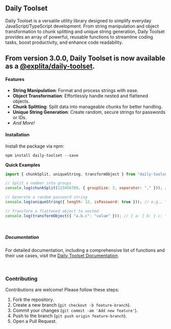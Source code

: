 ## Daily Toolset

Daily Toolset is a versatile utility library designed to simplify everyday JavaScript/TypeScript development. From string manipulation and object transformation to chunk splitting and unique string generation, Daily Toolset provides an array of powerful, reusable functions to streamline coding tasks, boost productivity, and enhance code readability.
<br/>

## From version 3.0.0, Daily Toolset is now available as a [@explita/daily-toolset](https://www.npmjs.com/package/@explita/daily-toolset).

#### Features

- **String Manipulation**: Format and process strings with ease.
- **Object Transformation**: Effortlessly handle nested and flattened objects.
- **Chunk Splitting**: Split data into manageable chunks for better handling.
- **Unique String Generation**: Create random, secure strings for passwords or IDs.
- _And More!_
  <br />

#### Installation

Install the package via npm:

    npm install daily-toolset --save

**Quick Examples**

```javascript
import { chunkSplit, uniqueString, transformObject } from "daily-toolset";

// Split a number into groups
console.log(chunkSplit(123456789, { groupSize: 3, separator: "," })); // "123,456,789"

// Generate a random password string
console.log(uniqueString({ length: 12, isPassword: true })); // e.g., "A7*b8s@5Kd3!"

// Transform a flattened object to nested
console.log(transformObject({ "a.b.c": "value" })); // { a: { b: { c: "value" } } }
```

<br />

##### Documentation

For detailed documentation, including a comprehensive list of functions and their use cases, visit the [Daily Toolset Documentation](https://daily-toolset.explita.ng).

<br/>

### Contributing

Contributions are welcome! Please follow these steps:

1.  Fork the repository.
2.  Create a new branch (`git checkout -b feature-branch`).
3.  Commit your changes (`git commit -am 'Add new feature'`).
4.  Push to the branch (`git push origin feature-branch`).
5.  Open a Pull Request.
